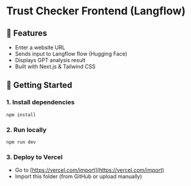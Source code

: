 # Trust Checker Frontend (Langflow)

## 🧪 Features
- Enter a website URL
- Sends input to Langflow flow (Hugging Face)
- Displays GPT analysis result
- Built with Next.js & Tailwind CSS

## 🚀 Getting Started

### 1. Install dependencies
```
npm install
```

### 2. Run locally
```
npm run dev
```

### 3. Deploy to Vercel
- Go to [https://vercel.com/import](https://vercel.com/import)
- Import this folder (from GitHub or upload manually)
